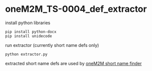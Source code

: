 # oneM2M_TS-0004_def_extractor

install python libraries
```
pip install python-docx
pip install unidecode
```

run extractor (currently short name defs only)
```
python extractor.py
```

extracted short name defs are used by [oneM2M short name finder](https://github.com/IoTKETI/oneM2M_shortname_finder)